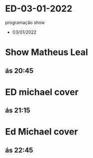 # ED-03-01-2022

programação show

- 03/01/2022

# Show Matheus Leal

## ás 20:45

# ED michael cover

## ás 21:15

# Ed Michael cover 
## ás 22:45
